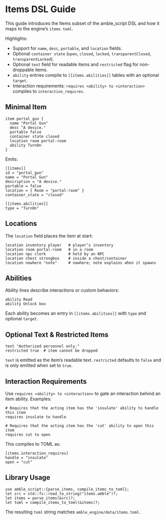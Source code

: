 # Items DSL Guide

This guide introduces the Items subset of the amble_script DSL and how it maps to the engine’s `items.toml`.

Highlights:
- Support for `name`, `desc`, `portable`, and `location` fields.
- Optional `container state` (`open`, `closed`, `locked`, `transparentClosed`, `transparentLocked`).
- Optional `text` field for readable items and `restricted` flag for non-droppable items.
- `ability` entries compile to `[[items.abilities]]` tables with an optional `target`.
 - Interaction requirements: `requires <ability> to <interaction>` compiles to `interaction_requires`.

## Minimal Item

```
item portal_gun {
  name "Portal Gun"
  desc "A device."
  portable false
  container state closed
  location room portal-room
  ability TurnOn
}
```

Emits:

```
[[items]]
id = "portal_gun"
name = "Portal Gun"
description = "A device."
portable = false
location = { Room = "portal-room" }
container_state = "closed"

[[items.abilities]]
type = "TurnOn"
```

## Locations

The `location` field places the item at start:

```
location inventory player   # player’s inventory
location room portal-room   # in a room
location npc clerk          # held by an NPC
location chest strongbox    # inside a chest/container
location nowhere "note"     # nowhere; note explains when it spawns
```

## Abilities

Ability lines describe interactions or custom behaviors:

```
ability Read
ability Unlock box
```

Each ability becomes an entry in `[[items.abilities]]` with `type` and optional `target`.

## Optional Text & Restricted Items

```
text "Authorized personnel only."
restricted true  # item cannot be dropped
```

`text` is emitted as the item’s readable text. `restricted` defaults to `false` and is only emitted when set to `true`.

## Interaction Requirements

Use `requires <ability> to <interaction>` to gate an interaction behind an item ability. Examples:

```
# Requires that the acting item has the 'insulate' ability to handle this item
requires insulate to handle

# Requires that the acting item has the 'cut' ability to open this item
requires cut to open
```

This compiles to TOML as:

```
[items.interaction_requires]
handle = "insulate"
open = "cut"
```

## Library Usage

```
use amble_script::{parse_items, compile_items_to_toml};
let src = std::fs::read_to_string("items.amble")?;
let items = parse_items(&src)?;
let toml = compile_items_to_toml(&items)?;
```

The resulting `toml` string matches `amble_engine/data/items.toml`.

